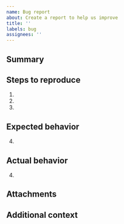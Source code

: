 ```yaml
---
name: Bug report
about: Create a report to help us improve
title: ''
labels: bug
assignees: ''
---
```


## Summary

<!-- A clear and concise description of what the bug is. -->

## Steps to reproduce

1. <!-- e.g. Go to ... -->
2. <!-- e.g. Click on ... -->
3. <!-- e.g. Scroll down to ... -->

## Expected behavior

<!-- A clear and concise description of what you expected to happen. -->

4. <!-- e.g. Expected to see ... -->

## Actual behavior

<!-- What actually happened - describe the unexpected behavior. -->

4. <!-- e.g. An error occured ... -->

## Attachments

<!-- If applicable, add logs or screenshots that help to explain your problem. -->

## Additional context

<!-- Add any other context about the problem here. -->
